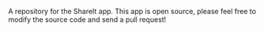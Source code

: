 A repository for the ShareIt app.
This app is open source, please feel free to modify the source code and send a pull request!
